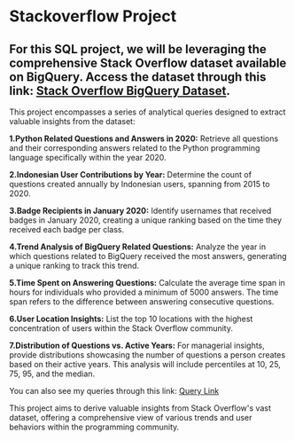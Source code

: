 # Stackoverflow Project
For this SQL project, we will be leveraging the comprehensive Stack Overflow dataset available on BigQuery. 
Access the dataset through this link: [Stack Overflow BigQuery Dataset](https://console.cloud.google.com/bigquery?ws=!1m4!1m3!3m2!1sbigquery-public-data!2sstackoverflow&project).
------------------------------
This project encompasses a series of analytical queries designed to extract valuable insights from the dataset:

**1.Python Related Questions and Answers in 2020:** Retrieve all questions and their corresponding answers related to the Python programming language specifically within the year 2020.

**2.Indonesian User Contributions by Year:** Determine the count of questions created annually by Indonesian users, spanning from 2015 to 2020.

**3.Badge Recipients in January 2020:** Identify usernames that received badges in January 2020, creating a unique ranking based on the time they received each badge per class.

**4.Trend Analysis of BigQuery Related Questions:** Analyze the year in which questions related to BigQuery received the most answers, generating a unique ranking to track this trend.

**5.Time Spent on Answering Questions:** Calculate the average time span in hours for individuals who provided a minimum of 5000 answers. The time span refers to the difference between answering consecutive questions.

**6.User Location Insights:** List the top 10 locations with the highest concentration of users within the Stack Overflow community.

**7.Distribution of Questions vs. Active Years:** For managerial insights, provide distributions showcasing the number of questions a person creates based on their active years. This analysis will include percentiles at 10, 25, 75, 95, and the median.

You can also see my queries through this link: [Query Link](https://console.cloud.google.com/bigquery?sq=1042509409528:91cee2a2c80d4da0ab1d4979643092c8)


This project aims to derive valuable insights from Stack Overflow's vast dataset, offering a comprehensive view of various trends and user behaviors within the programming community.
